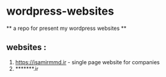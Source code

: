 # wordpress-websites
** a repo for present my wordpress websites **
## websites : 
1. https://isamirmmd.ir - single page website for companies
2. *******.ir
